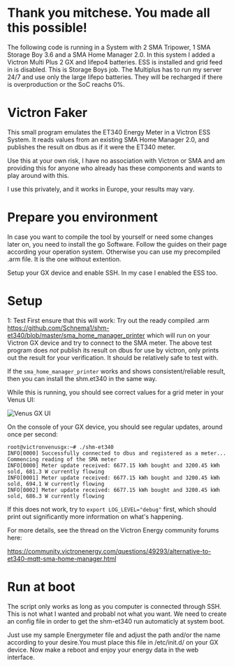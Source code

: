 # Thank you mitchese. You made all this possible! 
The following code is running in a System with 2 SMA Tripower, 1 SMA Storage Boy 3.6 and a SMA Home Manager 2.0. In this system I added a Victron Multi Plus 2 GX and lifepo4 batteries. ESS is installed and grid feed in is disabled. This is Storage Boys job. The Multiplus has to run my server 24/7 and use only the large lifepo batteries. They will be recharged if there is overproduction or the SoC reachs 0%.


# Victron Faker
This small program emulates the ET340 Energy Meter in a Victron ESS System. It reads
values from an existing SMA Home Manager 2.0, and publishes the result on dbus as
if it were the ET340 meter.

Use this at your own risk, I have no association with Victron or SMA and am providing
this for anyone who already has these components and wants to play around with this.

I use this privately, and it works in Europe, your results may vary.

# Prepare you environment
In case you want to compile the tool by yourself or need some changes later on, you need to install the go Software. Follow the guides on their page according your operation system. 
Otherwise you can use my precompiled .arm file. It is the one without extention. 

Setup your GX device and enable SSH. In my case I enabled the ESS too.

# Setup
1: Test
First ensure that this will work: Try out the ready compiled .arm https://github.com/Schnema1/shm-et340/blob/master/sma_home_manager_printer 
which will run on your Victron GX device and try to connect to the SMA meter. The above test
program does _not_ publish its result on dbus for use by victron, only prints out the result
for your verification. It should be relatively safe to test with.

If the `sma_home_manager_printer` works and shows consistent/reliable result, then you can
install the shm.et340 in the same way.

While this is running, you should see correct values for a grid meter in your Venus UI:

![Venus GX UI](img/meter_sample.gif)

On the console of your GX device, you should see regular updates, around once per second:
```
root@victronvenusgx:~# ./shm-et340
INFO[0000] Successfully connected to dbus and registered as a meter... Commencing reading of the SMA meter
INFO[0000] Meter update received: 6677.15 kWh bought and 3200.45 kWh sold, 681.3 W currently flowing
INFO[0001] Meter update received: 6677.15 kWh bought and 3200.45 kWh sold, 694.1 W currently flowing
INFO[0002] Meter update received: 6677.15 kWh bought and 3200.45 kWh sold, 686.3 W currently flowing
```

If this does not work, try to `export LOG_LEVEL="debug"` first, which should print out significantly more
information on what's happening.

For more details, see the thread on the Victron Energy community forums here:

https://community.victronenergy.com/questions/49293/alternative-to-et340-mqtt-sma-home-manager.html

# Run at boot
The script only works as long as you computer is connected through SSH. This is not what I wanted and probabl not what you want. We need to create an config file in order to get the shm-et340 run automaticly at system boot. 

Just use my sample Energymeter file and adjust the path and/or the name according to your desire.You must place this file in /etc/init.d/ on your GX device. Now make a reboot and enjoy your energy data in the web interface.
